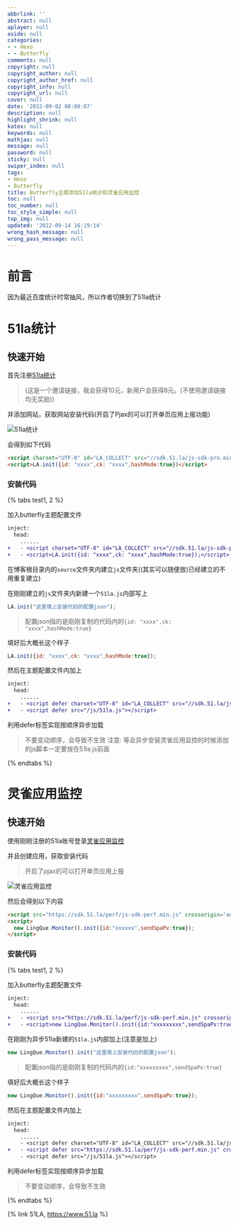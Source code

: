 ```yaml
---
abbrlink: ''
abstract: null
aplayer: null
aside: null
categories:
- - Hexo
- - Butterfly
comments: null
copyright: null
copyright_author: null
copyright_author_href: null
copyright_info: null
copyright_url: null
cover: null
date: '2022-09-02 08:08:07'
description: null
highlight_shrink: null
katex: null
keywords: null
mathjax: null
message: null
password: null
sticky: null
swiper_index: null
tags:
- Hexo
- Butterfly
title: Butterfly主题添加51la统计和灵雀应用监控
toc: null
toc_number: null
toc_style_simple: null
top_img: null
updated: '2022-09-14 16:19:14'
wrong_hash_message: null
wrong_pass_message: null
---
```

# 前言

因为最近百度统计时常抽风，所以作者切换到了51la统计

# 51la统计

## 快速开始

首先注册[51la统计](https://invite.51.la/1OtUuw1AA?target=V6)

> (这是一个邀请链接，我会获得10元，新用户会获得8元。(不使用邀请链接均无奖励))

并添加网站，获取网站安装代码(开启了Pjax的可以打开单页应用上报功能)

![51la统计](https://cxl2020mc-1304820025.file.myqcloud.com/file/202209020832226.png)

会得到如下代码

```html
<script charset="UTF-8" id="LA_COLLECT" src="//sdk.51.la/js-sdk-pro.min.js"></script>
<script>LA.init({id: "xxxx",ck: "xxxx",hashMode:true})</script>
```

### 安装代码

{% tabs test1, 2 %}

<!-- tab 同步安装 -->

加入butterfly主题配置文件

```diff
inject:
  head:
    ......
+   - <script charset="UTF-8" id="LA_COLLECT" src="//sdk.51.la/js-sdk-pro.min.js"></script>
+   - <script>LA.init({id: "xxxx",ck: "xxxx",hashMode:true});</script>
```

<!-- endtab -->

<!-- tab 异步安装 -->

在博客根目录内的`source`文件夹内建立`js`文件夹((其实可以随便放)已经建立的不用重复建立)

在刚刚建立的`js`文件夹内新建一个`51la.js`内部写上

```js
LA.init("这里填上安装代码的配置json");
```

> 配置json指的是刚刚复制的代码内的`{id: "xxxx",ck: "xxxx",hashMode:true}`

填好后大概长这个样子

```js
LA.init({id: "xxxx",ck: "xxxx",hashMode:true});
```

然后在主题配置文件内加上

```diff
inject:
  head:
    ......
+   - <script defer charset="UTF-8" id="LA_COLLECT" src="//sdk.51.la/js-sdk-pro.min.js"></script>
+   - <script defer src="/js/51la.js"></script>
```

利用defer标签实现按顺序异步加载

> 不要变动顺序，会导致不生效
> 注意: 等会异步安装灵雀应用监控的时候添加的js脚本一定要放在51la.js前面

<!-- endtab -->

{% endtabs %}

# 灵雀应用监控

## 快速开始

使用刚刚注册的51la账号登录[灵雀应用监控](https://perf.51.la/)

并且创建应用，获取安装代码

> 开启了pjax的可以打开单页应用上报

![灵雀应用监控](https://cxl2020mc-1304820025.file.myqcloud.com/file/202209020851621.png)

然后会得到以下内容

```html
<script src="https://sdk.51.la/perf/js-sdk-perf.min.js" crossorigin="anonymous"></script>
<script>
  new LingQue.Monitor().init({id:"xxxxxx",sendSpaPv:true});
</script>
```

### 安装代码

{% tabs test1, 2 %}

<!-- tab 同步安装 -->

加入butterfly主题配置文件

```diff
inject:
  head:
    ......
+   - <script src="https://sdk.51.la/perf/js-sdk-perf.min.js" crossorigin="anonymous"></script>
+   - <script>new LingQue.Monitor().init({id:"xxxxxxxxx",sendSpaPv:true});</script>
```

<!-- endtab -->

<!-- tab 异步安装 -->

在刚刚为异步51la新建的`51la.js`内部加上(注意是加上)

```js
new LingQue.Monitor().init("这里填上安装代码的配置json");
```

> 配置json指的是刚刚复制的代码内的`{id:"xxxxxxxxx",sendSpaPv:true}`

填好后大概长这个样子

```js
new LingQue.Monitor().init({id:"xxxxxxxxx",sendSpaPv:true});
```

然后在主题配置文件内加上

```diff
inject:
  head:
    ......
    - <script defer charset="UTF-8" id="LA_COLLECT" src="//sdk.51.la/js-sdk-pro.min.js"></script>
+   - <script defer src="https://sdk.51.la/perf/js-sdk-perf.min.js" crossorigin="anonymous"></script>
    - <script defer src="/js/51la.js"></script>
```

利用defer标签实现按顺序异步加载

> 不要变动顺序，会导致不生效

<!-- endtab -->

{% endtabs %}

{% link 51LA, https://www.51.la %}
